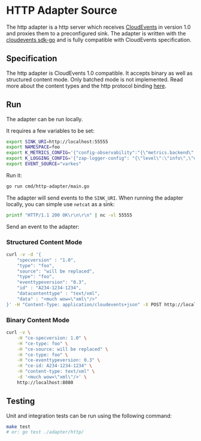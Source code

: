 # HTTP Adapter Source

The http adapter is a http server which receives [CloudEvents](https://github.com/cloudevents/spec) in version 1.0 and proxies them to a preconfigured sink.
The adapter is written with the [cloudevents sdk-go](https://github.com/cloudevents/sdk-go) and is fully compatible with CloudEvents specification.

## Specification

The http adapter is CloudEvents 1.0 compatible. It accepts binary as well as structured content mode. Only batched mode is not implemented.
Read more about the content types and the http protocol binding [here](https://github.com/cloudevents/spec/blob/master/http-protocol-binding.md#13-content-modes).

## Run

The adapter can be run locally.

It requires a few variables to be set:

```bash
export SINK_URI=http://localhost:55555
export NAMESPACE=foo
export K_METRICS_CONFIG='{"config-observability":"{\"metrics.backend\":\"prometheus\"}"}'
export K_LOGGING_CONFIG='{"zap-logger-config": "{\"level\":\"info\",\"development\":\"true\",\"outputPaths\":[\"stdout\"],\"errorOutputPaths\":[\"stderr\"],\"encoding\":\"console\",\"encoderConfig\":{\"timeKey\":\"ts\",\"levelKey\":\"level\",\"nameKey\":\"logger\",\"callerKey\":\"caller\",\"messageKey\":\"msg\",\"stack traceKey\":\"stacktrace\",\"lineEnding\":\"\",\"levelEncoder\":\"\",\"timeEncoder\":\"iso8601\",\"durationEncoder\":\"\",\"callerEncoder\":\"\"}}"}'
export EVENT_SOURCE="varkes"
```

Run it:
```bash
go run cmd/http-adapter/main.go
```

The adapter will send events to the `SINK_URI`. When running the adapter locally, you can simple use `netcat` as a sink:
```bash
printf "HTTP/1.1 200 OK\r\n\r\n" | nc -vl 55555
```

Send an event to the adapter:

### Structured Content Mode

```bash
curl -v -d '{
    "specversion" : "1.0",
    "type": "foo",
    "source": "will be replaced",
    "type": "foo",
    "eventtypeversion": "0.3",
    "id" : "A234-1234-1234",
    "datacontenttype" : "text/xml",
    "data" : "<much wow=\"xml\"/>"
}' -H "Content-Type: application/cloudevents+json" -X POST http://localhost:8080
```

### Binary Content Mode

```bash
curl -v \
    -H "ce-specversion: 1.0" \
    -H "ce-type: foo" \
    -H "ce-source: will be replaced" \
    -H "ce-type: foo" \
    -H "ce-eventtypeversion: 0.3" \
    -H "ce-id: A234-1234-1234" \
    -H "content-type: text/xml" \
    -d '<much wow=\"xml\"/>' \
    http://localhost:8080
```

## Testing

Unit and integration tests can be run using the following command:

```bash
make test
# or: go test ./adapter/http/
```